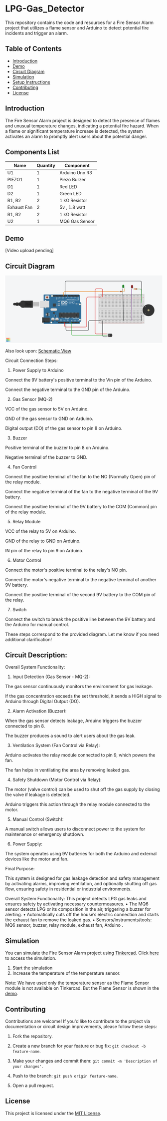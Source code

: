 # LPG-Gas_Detector

This repository contains the code and resources for a Fire Sensor Alarm project that utilizes a flame sensor and Arduino to detect potential fire incidents and trigger an alarm.

## Table of Contents

- [Introduction](#introduction)
- [Demo](#demo)
- [Circuit Diagram](#circuit-diagram)
- [Simulation](#simulation)
- [Setup Instructions](#setup-instructions)
- [Contributing](#contributing)
- [License](#license)

## Introduction

The Fire Sensor Alarm project is designed to detect the presence of flames and unusual temperature changes, indicating a potential fire hazard. When a flame or significant temperature increase is detected, the system activates an alarm to promptly alert users about the potential danger.

## Components List

| Name   | Quantity | Component                |
|--------|----------|--------------------------|
| U1     | 1        | Arduino Uno R3           |
| PIEZO1 | 1        | Piezo Burzer             |
| D1     | 1        | Red LED                  |
| D2     | 1        | Green LED                |
| R1, R2 | 2        | 1 kΩ Resistor            |
| Exhaust Fan | 2   | 5v , 1.8 watt            |
| R1, R2 | 2        | 1 kΩ Resistor            |
| U2     | 1        | MQ6 Gas Sensor           |


## Demo

[Video upload pending]

## Circuit Diagram

![Circuit Diagram](https://github.com/adityakanu/Fire-Alarm-Sensor/blob/0805cbb021270aadbb464f752a95485cd2f7fbc1/Fire%20alarm%20sensor.png)

Also look upon: [Schematic View](https://github.com/adityakanu/Fire-Alarm-Sensor/blob/0805cbb021270aadbb464f752a95485cd2f7fbc1/Fire%20Sensing%20Alarm.pdf)

Circuit Connection Steps:

1. Power Supply to Arduino

Connect the 9V battery's positive terminal to the Vin pin of the Arduino.

Connect the negative terminal to the GND pin of the Arduino.



2. Gas Sensor (MQ-2)

VCC of the gas sensor to 5V on Arduino.

GND of the gas sensor to GND on Arduino.

Digital output (DO) of the gas sensor to pin 8 on Arduino.



3. Buzzer

Positive terminal of the buzzer to pin 8 on Arduino.

Negative terminal of the buzzer to GND.



4. Fan Control

Connect the positive terminal of the fan to the NO (Normally Open) pin of the relay module.

Connect the negative terminal of the fan to the negative terminal of the 9V battery.

Connect the positive terminal of the 9V battery to the COM (Common) pin of the relay module.



5. Relay Module

VCC of the relay to 5V on Arduino.

GND of the relay to GND on Arduino.

IN pin of the relay to pin 9 on Arduino.



6. Motor Control

Connect the motor's positive terminal to the relay's NO pin.

Connect the motor's negative terminal to the negative terminal of another 9V battery.

Connect the positive terminal of the second 9V battery to the COM pin of the relay.



7. Switch

Connect the switch to break the positive line between the 9V battery and the Arduino for manual control.




These steps correspond to the provided diagram. Let me know if you need additional clarification!

## Circuit Description:
Overall System Functionality:

1. Input Detection (Gas Sensor - MQ-2):

The gas sensor continuously monitors the environment for gas leakage.

If the gas concentration exceeds the set threshold, it sends a HIGH signal to Arduino through Digital Output (DO).



2. Alarm Activation (Buzzer):

When the gas sensor detects leakage, Arduino triggers the buzzer connected to pin 8.

The buzzer produces a sound to alert users about the gas leak.



3. Ventilation System (Fan Control via Relay):

Arduino activates the relay module connected to pin 9, which powers the fan.

The fan helps in ventilating the area by removing leaked gas.



4. Safety Shutdown (Motor Control via Relay):

The motor (valve control) can be used to shut off the gas supply by closing the valve if leakage is detected.

Arduino triggers this action through the relay module connected to the motor.



5. Manual Control (Switch):

A manual switch allows users to disconnect power to the system for maintenance or emergency shutdown.



6. Power Supply:

The system operates using 9V batteries for both the Arduino and external devices like the motor and fan.




Final Purpose:

This system is designed for gas leakage detection and safety management by activating alarms, improving ventilation, and optionally shutting off gas flow, ensuring safety in residential or industrial environments.


Overall System Functionality:
This project detects LPG gas leaks and ensures safety by activating necessary countermeasures.
• The MQ6 sensor detects LPG or its composition in the air, triggering a buzzer for alerting.
• Automatically cuts off the house’s electric connection and starts the exhaust fan to remove the leaked gas.
• Sensors/instruments/tools: MQ6 sensor, buzzer, relay module, exhaust fan, Arduino .
## Simulation

You can simulate the Fire Sensor Alarm project using [Tinkercad](https://www.tinkercad.com/). Click [here](https://www.tinkercad.com/things/1iVVr0knjMJ) to access the simulation.

1. Start the simulation
2. Increase the temperature of the temperature sensor.

Note: We have used only the temperature sensor as the Flame Sensor module is not available on Tinkercad. But the Flame Sensor is shown in the [demo](#demo).




## Contributing

Contributions are welcome! If you'd like to contribute to the project via documentation or circuit design improvements, please follow these steps:

1. Fork the repository.

2. Create a new branch for your feature or bug fix: `git checkout -b feature-name`.

3. Make your changes and commit them: `git commit -m 'Description of your changes'`.

4. Push to the branch: `git push origin feature-name`.

5. Open a pull request.

## License

This project is licensed under the [MIT License](LICENSE).

